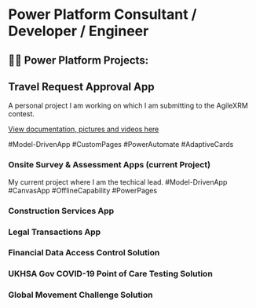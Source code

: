 <h1>Power Platform Consultant / Developer / Engineer</h1>

<h2>👨‍💻 Power Platform Projects:</h2>

## Travel Request Approval App
  
 A personal project I am working on which I am submitting to the AgileXRM contest.
 
 [View documentation, pictures and videos here](https://github.com/elliotfraser/TravelRequestApprovalApp/blob/main/README.md)
 
 #Model-DrivenApp #CustomPages #PowerAutomate #AdaptiveCards


<h3>Onsite Survey & Assessment Apps (current Project)</h3>
  
 My current project where I am the techical lead. 
 #Model-DrivenApp #CanvasApp #OfflineCapability #PowerPages
 
<h3>Construction Services App</h3>

<h3>Legal Transactions App</h3>

<h3>Financial Data Access Control Solution</h3>

<h3>UKHSA Gov COVID-19 Point of Care Testing Solution</h3>

<h3>Global Movement Challenge Solution</h3>
